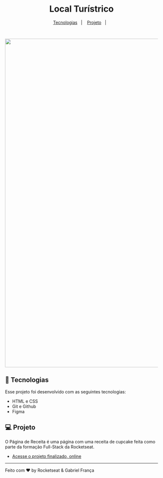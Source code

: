 <h1 align="center"> Local Turístrico </h1>

<p align="center">
  <a href="#-tecnologias">Tecnologias</a>&nbsp;&nbsp;&nbsp;|&nbsp;&nbsp;&nbsp;
  <a href="#-projeto">Projeto</a>&nbsp;&nbsp;&nbsp;|&nbsp;&nbsp;&nbsp;
</p>

<br>

<p align="center">
  <img width="1920" height="1080" alt="preview" src="https://github.com/user-attachments/assets/c35b50ee-d9d3-4d57-b033-7c2dbbd90760" />
</p>

## 🚀 Tecnologias

Esse projeto foi desenvolvido com as seguintes tecnologias:

- HTML e CSS
- Git e Github
- Figma

## 💻 Projeto

O Página de Receita é uma página com uma receita de cupcake feita como parte da formação Full-Stack da Rocketseat.

- [Acesse o projeto finalizado, online](https://gabsrfranca.github.io/local-turistico/)

---

Feito com ♥ by Rocketseat & Gabriel França
